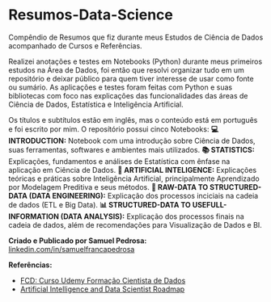 # Resumos-Data-Science
Compêndio de Resumos que fiz durante meus Estudos de Ciência de Dados acompanhado de Cursos e Referências.

Realizei anotações e testes em Notebooks (Python) durante meus primeiros estudos na Área de Dados, foi então que resolvi organizar tudo em um repositório e deixar público para quem tiver interesse de usar como fonte ou sumário. As aplicações e testes foram feitas com Python e suas bibliotecas com foco nas explicações das funcionalidades das áreas de Ciência de Dados, Estatística e Inteligência Artificial.

Os títulos e subtítulos estão em inglês, mas o conteúdo está em português e foi escrito por mim. O reposítório possui cinco Notebooks:
**💻 INTRODUCTION:** Notebook com uma introdução sobre Ciência de Dados, suas ferramentas, softwares e ambientes mais utilizados.
**📚 STATISTICS:** Explicações, fundamentos e análises de Estatística com ênfase na aplicação em Ciência de Dados.
**🧠 ARTIFICIAL INTELIGENCE:** Explicações teóricas e práticas sobre Inteligência Artificial, principalmente Aprendizado por Modelagem Preditiva e seus métodos.
**🚚 RAW-DATA TO STRUCTURED-DATA (DATA ENGINEERING):** Explicação dos processos inciciais na cadeia de dados (ETL e Big Data).
**📊 STRUCTURED-DATA TO USEFULL-INFORMATION (DATA ANALYSIS):** Explicação dos processos finais na cadeia de dados, além de recomendações para Visualização de Dados e BI.

**Criado e Publicado por Samuel Pedrosa:** [linkedin.com/in/samuelfrancapedrosa](https://www.linkedin.com/in/samuelfrancapedrosa/)

**Referências:**
- [FCD: Curso Udemy Formação Cientista de Dados](https://https://www.udemy.com/course/cientista-de-dados/learn)
- [Artificial Intelligence and Data Scientist Roadmap](https://https://roadmap.sh/ai-data-scientist)
